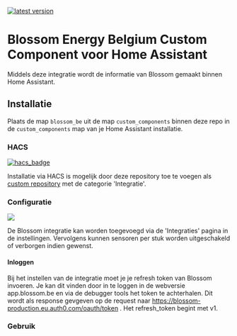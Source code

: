 [![latest version](https://img.shields.io/github/tag/thomas-svrts/hacs_blossom_app?include_prereleases=&sort=semver&label=Versie)](https://github.com/thomas-svrts/hacs_blossom_app/releases/)

# Blossom Energy Belgium Custom Component voor Home Assistant
Middels deze integratie wordt de informatie van Blossom gemaakt binnen Home Assistant.


## Installatie
Plaats de map `blossom_be` uit de map `custom_components` binnen deze repo in de `custom_components` map van je Home Assistant installatie.

### HACS
[![hacs_badge](https://img.shields.io/badge/HACS-Custom-41BDF5.svg)](https://github.com/hacs/integration)

Installatie via HACS is mogelijk door deze repository toe te voegen als [custom repository](https://hacs.xyz/docs/faq/custom_repositories) met de categorie 'Integratie'.

### Configuratie

<a href="https://my.home-assistant.io/redirect/config_flow_start/?domain=blossom_be" class="my badge" target="_blank">
    <img src="https://my.home-assistant.io/badges/config_flow_start.svg">
</a>

De Blossom integratie kan worden toegevoegd via de 'Integraties' pagina in de instellingen.
Vervolgens kunnen sensoren per stuk worden uitgeschakeld of verborgen indien gewenst.

#### Inloggen

Bij het instellen van de integratie moet je je refresh token van Blossom invoeren. Je kan dit vinden door in te loggen in de webversie app.blossom.be en via de debugger tools het token te achterhalen.
Dit wordt als response gevgeven op de request naar https://blossom-production.eu.auth0.com/oauth/token . Het refresh_token begint met v1.

### Gebruik
